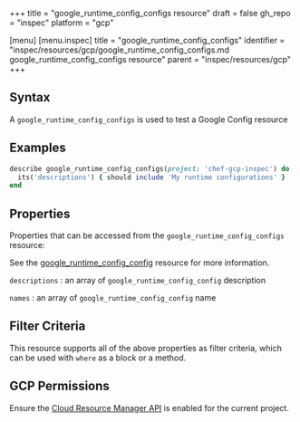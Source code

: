 +++
title = "google_runtime_config_configs resource"
draft = false
gh_repo = "inspec"
platform = "gcp"

[menu]
  [menu.inspec]
    title = "google_runtime_config_configs"
    identifier = "inspec/resources/gcp/google_runtime_config_configs.md google_runtime_config_configs resource"
    parent = "inspec/resources/gcp"
+++

## Syntax

A `google_runtime_config_configs` is used to test a Google Config resource

## Examples

```ruby
describe google_runtime_config_configs(project: 'chef-gcp-inspec') do
  its('descriptions') { should include 'My runtime configurations' }
end
```

## Properties

Properties that can be accessed from the `google_runtime_config_configs` resource:

See the [google_runtime_config_config](/inspec/resources/google_runtime_config_config/#properties) resource for more information.

`descriptions`
: an array of `google_runtime_config_config` description

`names`
: an array of `google_runtime_config_config` name

## Filter Criteria

This resource supports all of the above properties as filter criteria, which can be used
with `where` as a block or a method.

## GCP Permissions

Ensure the [Cloud Resource Manager API](https://console.cloud.google.com/apis/library/cloudresourcemanager.googleapis.com/) is enabled for the current project.
